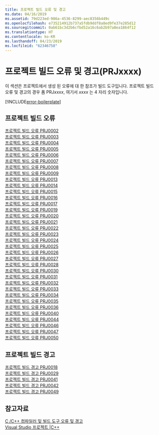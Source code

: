 ```yaml
---
title: 프로젝트 빌드 오류 및 경고
ms.date: 04/16/2019
ms.assetid: 79d223ed-986a-4536-8299-aec8356b449c
ms.openlocfilehash: e735214912b737a5fdb9ddf8a8ed9fe37e285d12
ms.sourcegitcommit: 0ab61bc3d2b6cfbd52a16c6ab2b97a8ea1864f12
ms.translationtype: HT
ms.contentlocale: ko-KR
ms.lasthandoff: 04/23/2019
ms.locfileid: "62346758"
---
```

# <a name="project-build-errors-and-warnings-prjxxxx"></a>프로젝트 빌드 오류 및 경고(PRJxxxx)

이 섹션은 프로젝트에서 생성 된 오류에 대 한 참조가 빌드 도구입니다. 프로젝트 빌드 오류 및 경고의 경우 폼 PRJ*xxxx*, 여기서 *xxxx* 는 4 자리 숫자입니다.

[!INCLUDE[error-boilerplate](../../error-messages/includes/error-boilerplate.md)]

## <a name="project-build-errors"></a>프로젝트 빌드 오류

[프로젝트 빌드 오류 PRJ0002](project-build-error-prj0002.md) \
[프로젝트 빌드 오류 PRJ0003](project-build-error-prj0003.md) \
[프로젝트 빌드 오류 PRJ0004](project-build-error-prj0004.md) \
[프로젝트 빌드 오류 PRJ0005](project-build-error-prj0005.md) \
[프로젝트 빌드 오류 PRJ0006](project-build-error-prj0006.md) \
[프로젝트 빌드 오류 PRJ0007](project-build-error-prj0007.md) \
[프로젝트 빌드 오류 PRJ0008](project-build-error-prj0008.md) \
[프로젝트 빌드 오류 PRJ0009](project-build-error-prj0009.md) \
[프로젝트 빌드 오류 PRJ0013](project-build-error-prj0013.md) \
[프로젝트 빌드 오류 PRJ0014](project-build-error-prj0014.md) \
[프로젝트 빌드 오류 PRJ0015](project-build-error-prj0015.md) \
[프로젝트 빌드 오류 PRJ0016](project-build-error-prj0016.md) \
[프로젝트 빌드 오류 PRJ0017](project-build-error-prj0017.md) \
[프로젝트 빌드 오류 PRJ0019](project-build-error-prj0019.md) \
[프로젝트 빌드 오류 PRJ0020](project-build-error-prj0020.md) \
[프로젝트 빌드 오류 PRJ0021](project-build-error-prj0021.md) \
[프로젝트 빌드 오류 PRJ0022](project-build-error-prj0022.md) \
[프로젝트 빌드 오류 PRJ0023](project-build-error-prj0023.md) \
[프로젝트 빌드 오류 PRJ0024](project-build-error-prj0024.md) \
[프로젝트 빌드 오류 PRJ0025](project-build-error-prj0025.md) \
[프로젝트 빌드 오류 PRJ0026](project-build-error-prj0026.md) \
[프로젝트 빌드 오류 PRJ0027](project-build-error-prj0027.md) \
[프로젝트 빌드 오류 PRJ0028](project-build-error-prj0028.md) \
[프로젝트 빌드 오류 PRJ0030](project-build-error-prj0030.md) \
[프로젝트 빌드 오류 PRJ0031](project-build-error-prj0031.md) \
[프로젝트 빌드 오류 PRJ0032](project-build-error-prj0032.md) \
[프로젝트 빌드 오류 PRJ0033](project-build-error-prj0033.md) \
[프로젝트 빌드 오류 PRJ0034](project-build-error-prj0034.md) \
[프로젝트 빌드 오류 PRJ0035](project-build-error-prj0035.md) \
[프로젝트 빌드 오류 PRJ0036](project-build-error-prj0036.md) \
[프로젝트 빌드 오류 PRJ0040](project-build-error-prj0040.md) \
[프로젝트 빌드 오류 PRJ0044](project-build-error-prj0044.md) \
[프로젝트 빌드 오류 PRJ0046](project-build-error-prj0046.md) \
[프로젝트 빌드 오류 PRJ0047](project-build-error-prj0047.md) \
[프로젝트 빌드 오류 PRJ0050](project-build-error-prj0050.md)

## <a name="project-build-warnings"></a>프로젝트 빌드 경고

[프로젝트 빌드 경고 PRJ0018](project-build-warning-prj0018.md) \
[프로젝트 빌드 경고 PRJ0029](project-build-warning-prj0029.md) \
[프로젝트 빌드 경고 PRJ0041](project-build-warning-prj0041.md) \
[프로젝트 빌드 경고 PRJ0042](project-build-warning-prj0042.md) \
[프로젝트 빌드 경고 PRJ0049](project-build-warning-prj0049.md)

## <a name="see-also"></a>참고자료

[C /C++ 컴파일러 및 빌드 도구 오류 및 경고](../compiler-errors-1/c-cpp-build-errors.md) \
[Visual Studio 프로젝트 |C++](../../build/creating-and-managing-visual-cpp-projects.md)
